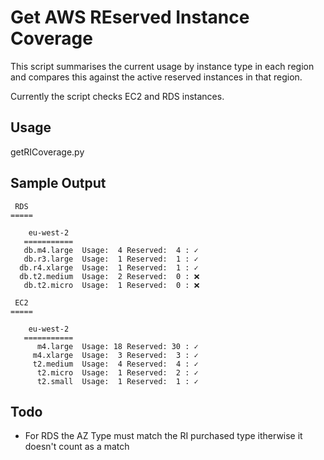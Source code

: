 # Get AWS REserved Instance Coverage

This script summarises the current usage by instance type in each region and compares this against the active
reserved instances in that region. 

Currently the script checks EC2 and RDS instances. 

## Usage

  getRICoverage.py

## Sample Output 
```
 RDS
=====

    eu-west-2
   ===========
   db.m4.large  Usage:  4 Reserved:  4 : ✓
   db.r3.large  Usage:  1 Reserved:  1 : ✓
  db.r4.xlarge  Usage:  1 Reserved:  1 : ✓
  db.t2.medium  Usage:  2 Reserved:  0 : ❌
   db.t2.micro  Usage:  1 Reserved:  0 : ❌

 EC2
=====

    eu-west-2
   ===========
      m4.large  Usage: 18 Reserved: 30 : ✓
     m4.xlarge  Usage:  3 Reserved:  3 : ✓
     t2.medium  Usage:  4 Reserved:  4 : ✓
      t2.micro  Usage:  1 Reserved:  2 : ✓
      t2.small  Usage:  1 Reserved:  1 : ✓

```

## Todo

+ For RDS the AZ Type must match the RI purchased type itherwise it doesn't count as a match 